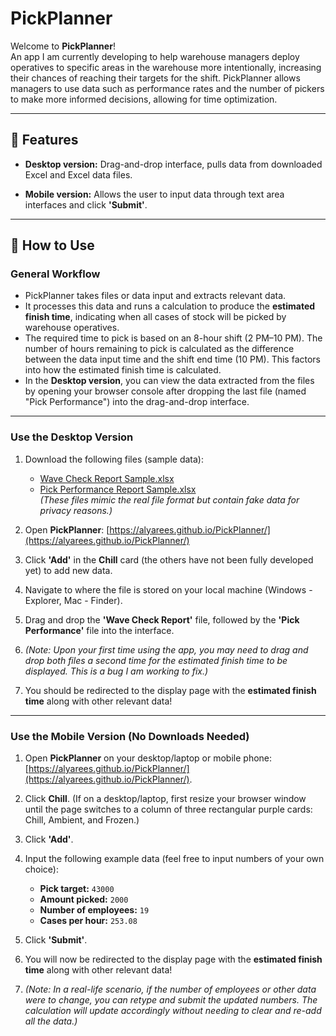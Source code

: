 # **PickPlanner**  

Welcome to **PickPlanner**!  
An app I am currently developing to help warehouse managers deploy operatives to specific areas in the warehouse more intentionally, increasing their chances of reaching their targets for the shift. PickPlanner allows managers to use data such as performance rates and the number of pickers to make more informed decisions, allowing for time optimization.  

---

## 🚀 **Features**  

- **Desktop version:** Drag-and-drop interface, pulls data from downloaded Excel and Excel data files.

- **Mobile version:** Allows the user to input data through text area interfaces and click **'Submit'**.  
---

## 🎯 **How to Use**  

### General Workflow  
- PickPlanner takes files or data input and extracts relevant data.  
- It processes this data and runs a calculation to produce the **estimated finish time**, indicating when all cases of stock will be picked by warehouse operatives.  
- The required time to pick is based on an 8-hour shift (2 PM–10 PM). The number of hours remaining to pick is calculated as the difference between the data input time and the shift end time (10 PM). This factors into how the estimated finish time is calculated.  
- In the **Desktop version**, you can view the data extracted from the files by opening your browser console after dropping the last file (named "Pick Performance") into the drag-and-drop interface.  

---

### **Use the Desktop Version**  

1. Download the following files (sample data):  
   - [Wave Check Report Sample.xlsx](https://github.com/user-attachments/files/17965175/Wave.Check.Report.Sample.xlsx)  
   - [Pick Performance Report Sample.xlsx](https://github.com/user-attachments/files/17965176/Pick.Performance.Report.Sample.xlsx)  
   *(These files mimic the real file format but contain fake data for privacy reasons.)*  

2. Open **PickPlanner**: [https://alyarees.github.io/PickPlanner/](https://alyarees.github.io/PickPlanner/)  
3. Click **'Add'** in the **Chill** card (the others have not been fully developed yet) to add new data.  
4. Navigate to where the file is stored on your local machine (Windows - Explorer, Mac - Finder).  
5. Drag and drop the **'Wave Check Report'** file, followed by the **'Pick Performance'** file into the interface.  
6. *(Note: Upon your first time using the app, you may need to drag and drop both files a second time for the estimated finish time to be displayed. This is a bug I am working to fix.)*  
7. You should be redirected to the display page with the **estimated finish time** along with other relevant data!  

---

### **Use the Mobile Version (No Downloads Needed)**  

1. Open **PickPlanner** on your desktop/laptop or mobile phone: [https://alyarees.github.io/PickPlanner/](https://alyarees.github.io/PickPlanner/).  
2. Click **Chill**. (If on a desktop/laptop, first resize your browser window until the page switches to a column of three rectangular purple cards: Chill, Ambient, and Frozen.)  
3. Click **'Add'**.  
4. Input the following example data (feel free to input numbers of your own choice):  
   - **Pick target:** `43000`  
   - **Amount picked:** `2000`  
   - **Number of employees:** `19`  
   - **Cases per hour:** `253.08`  

5. Click **'Submit'**.  
6. You will now be redirected to the display page with the **estimated finish time** along with other relevant data!  
7. *(Note: In a real-life scenario, if the number of employees or other data were to change, you can retype and submit the updated numbers. The calculation will update accordingly without needing to clear and re-add all the data.)*  

